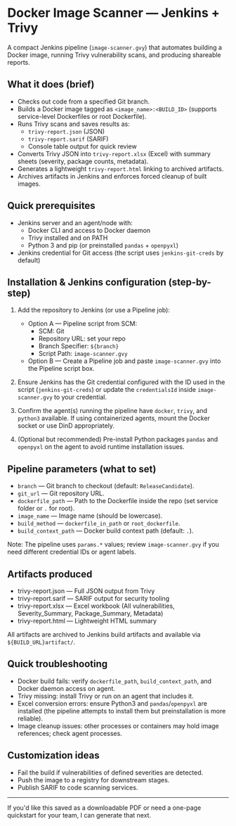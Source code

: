 # Docker Image Scanner — Jenkins + Trivy

A compact Jenkins pipeline (`image-scanner.gvy`) that automates building a Docker image, running Trivy vulnerability scans, and producing shareable reports.

## What it does (brief)

- Checks out code from a specified Git branch.
- Builds a Docker image tagged as `<image_name>:<BUILD_ID>` (supports service-level Dockerfiles or root Dockerfile).
- Runs Trivy scans and saves results as:
  - `trivy-report.json` (JSON)
  - `trivy-report.sarif` (SARIF)
  - Console table output for quick review
- Converts Trivy JSON into `trivy-report.xlsx` (Excel) with summary sheets (severity, package counts, metadata).
- Generates a lightweight `trivy-report.html` linking to archived artifacts.
- Archives artifacts in Jenkins and enforces forced cleanup of built images.

## Quick prerequisites

- Jenkins server and an agent/node with:
  - Docker CLI and access to Docker daemon
  - Trivy installed and on PATH
  - Python 3 and pip (or preinstalled `pandas` + `openpyxl`)
- Jenkins credential for Git access (the script uses `jenkins-git-creds` by default)

## Installation & Jenkins configuration (step-by-step)

1. Add the repository to Jenkins (or use a Pipeline job):
   - Option A — Pipeline script from SCM:
     - SCM: Git
     - Repository URL: set your repo
     - Branch Specifier: `${branch}`
     - Script Path: `image-scanner.gvy`
   - Option B — Create a Pipeline job and paste `image-scanner.gvy` into the Pipeline script box.

2. Ensure Jenkins has the Git credential configured with the ID used in the script (`jenkins-git-creds`) or update the `credentialsId` inside `image-scanner.gvy` to your credential.

3. Confirm the agent(s) running the pipeline have `docker`, `trivy`, and `python3` available. If using containerized agents, mount the Docker socket or use DinD appropriately.

4. (Optional but recommended) Pre-install Python packages `pandas` and `openpyxl` on the agent to avoid runtime installation issues.

## Pipeline parameters (what to set)

- `branch` — Git branch to checkout (default: `ReleaseCandidate`).
- `git_url` — Git repository URL.
- `dockerfile_path` — Path to the Dockerfile inside the repo (set service folder or `.` for root).
- `image_name` — Image name (should be lowercase).
- `build_method` — `dockerfile_in_path` or `root_dockerfile`.
- `build_context_path` — Docker build context path (default: `.`).

Note: The pipeline uses `params.*` values; review `image-scanner.gvy` if you need different credential IDs or agent labels.

## Artifacts produced

- trivy-report.json — Full JSON output from Trivy
- trivy-report.sarif — SARIF output for security tooling
- trivy-report.xlsx — Excel workbook (All vulnerabilities, Severity_Summary, Package_Summary, Metadata)
- trivy-report.html — Lightweight HTML summary

All artifacts are archived to Jenkins build artifacts and available via `${BUILD_URL}artifact/`.

## Quick troubleshooting

- Docker build fails: verify `dockerfile_path`, `build_context_path`, and Docker daemon access on agent.
- Trivy missing: install Trivy or run on an agent that includes it.
- Excel conversion errors: ensure Python3 and `pandas`/`openpyxl` are installed (the pipeline attempts to install them but preinstallation is more reliable).
- Image cleanup issues: other processes or containers may hold image references; check agent processes.

## Customization ideas

- Fail the build if vulnerabilities of defined severities are detected.
- Push the image to a registry for downstream stages.
- Publish SARIF to code scanning services.

---

If you'd like this saved as a downloadable PDF or need a one-page quickstart for your team, I can generate that next.

